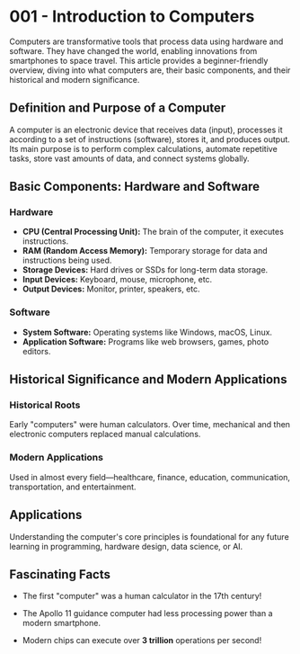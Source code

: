 # 001 - Introduction to Computers

Computers are transformative tools that process data using hardware and software. They have changed the world, enabling innovations from smartphones to space travel. This article provides a beginner-friendly overview, diving into what computers are, their basic components, and their historical and modern significance.

## Definition and Purpose of a Computer

A computer is an electronic device that receives data (input), processes it according to a set of instructions (software), stores it, and produces output. Its main purpose is to perform complex calculations, automate repetitive tasks, store vast amounts of data, and connect systems globally.

## Basic Components: Hardware and Software

### Hardware

* **CPU (Central Processing Unit):** The brain of the computer, it executes instructions.
* **RAM (Random Access Memory):** Temporary storage for data and instructions being used.
* **Storage Devices:** Hard drives or SSDs for long-term data storage.
* **Input Devices:** Keyboard, mouse, microphone, etc.
* **Output Devices:** Monitor, printer, speakers, etc.

### Software

* **System Software:** Operating systems like Windows, macOS, Linux.
* **Application Software:** Programs like web browsers, games, photo editors.

## Historical Significance and Modern Applications

### Historical Roots

Early "computers" were human calculators. Over time, mechanical and then electronic computers replaced manual calculations.

### Modern Applications

Used in almost every field—healthcare, finance, education, communication, transportation, and entertainment.

## Applications

Understanding the computer's core principles is foundational for any future learning in programming, hardware design, data science, or AI.

## Fascinating Facts

* The first "computer" was a human calculator in the 17th century!
* The Apollo 11 guidance computer had less processing power than a modern smartphone.

* Modern chips can execute over **3 trillion** operations per second!
